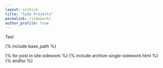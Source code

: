 ```yaml
---
layout: archive
title: "Side Projects"
permalink: /sidework/
author_profile: true
---
```


Test

{% include base_path %}

{% for post in site.sidework %}
  {% include archive-single-sidework.html %}
{% endfor %}

